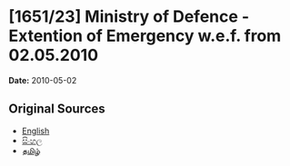 # [1651/23] Ministry of Defence - Extention of Emergency w.e.f. from 02.05.2010

**Date:** 2010-05-02

## Original Sources

- [English](https://documents.gov.lk/view/extra-gazettes/2010/5/1651-23_E.pdf)
- [සිංහල](https://documents.gov.lk/view/extra-gazettes/2010/5/1651-23_S.pdf)
- [தமிழ்](https://documents.gov.lk/view/extra-gazettes/2010/5/1651-23_T.pdf)

